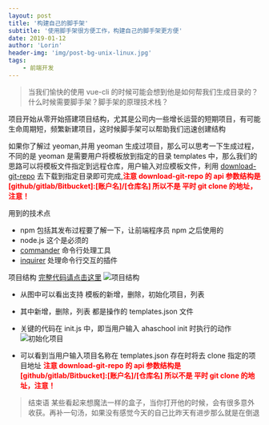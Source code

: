 ```yaml
---
layout: post
title: '构建自己的脚手架'
subtitle: '使用脚手架很方便工作，构建自己的脚手架更方便'
date: 2019-01-12
author: 'Lorin'
header-img: 'img/post-bg-unix-linux.jpg'
tags:
    - 前端开发
---
```


> 当我们愉快的使用 vue-cli 的时候可能会想到他是如何帮我们生成目录的？什么时候需要脚手架？脚手架的原理技术栈？

项目开始从零开始搭建项目结构，尤其是公司内一些增长运营的短期项目，有可能生命周期短，频繁新建项目，这时候脚手架可以帮助我们迅速创建结构

如果你了解过 yeoman,并用 yeoman 生成过项目，那么可以思考一下生成过程，不同的是 yeoman 是需要用户将模板放到指定的目录 templates 中，那么我们的思路可以将模板文件指定到远程仓库，用户输入对应模板文件，利用 [download-git-repo](https://www.npmjs.com/package/download-git-repo) 去下载到指定目录即可完成,**<font color="red">注意 download-git-repo 的 api 参数结构是 [github/gitlab/Bitbucket]:[账户名]/[仓库名] 所以不是 平时 git clone 的地址，注意！</font>**

用到的技术点

-   npm 包括其发布过程要了解一下，让前端程序员 npm 之后使用的
-   node.js 这个是必须的
-   [commander](https://github.com/tj/commander.js/) 命令行处理工具
-   [inquirer](https://github.com/SBoudrias/Inquirer.js) 处理命令行交互的插件

项目结构 [完整代码请点击这里](https://github.com/zlj002/aha_generator)
![项目结构](https://img-blog.csdn.net/2018082820005850?watermark/2/text/aHR0cHM6Ly9ibG9nLmNzZG4ubmV0L3psajAwMg==/font/5a6L5L2T/fontsize/400/fill/I0JBQkFCMA==/dissolve/70)

-   从图中可以看出支持 模板的新增，删除，初始化项目，列表
-   其中新增，删除，列表 都是操作的 templates.json 文件
-   关键的代码在 init.js 中，即当用户输入 ahaschool init 时执行的动作
    ![初始化项目](https://img-blog.csdn.net/20180828201146570?watermark/2/text/aHR0cHM6Ly9ibG9nLmNzZG4ubmV0L3psajAwMg==/font/5a6L5L2T/fontsize/400/fill/I0JBQkFCMA==/dissolve/70)

-   可以看到当用户输入项目名称在 templates.json 存在时将去 clone 指定的项目地址
**<font color="red">注意 download-git-repo 的 api 参数结构是 [github/gitlab/Bitbucket]:[账户名]/[仓库名] 所以不是 平时 git clone 的地址，注意！</font>**

> 结束语
> 某些看起来想魔法一样的盒子，当你打开他的时候，会有很多意外收获。再补一句汤，如果没有感觉今天的自己比昨天有进步那么就是在倒退
